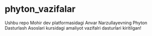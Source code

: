 # phyton_vazifalar

Ushbu repo Mohir dev platformasidagi 
Anvar Narzullayevning Phyton Dasturlash Asoslari
kursidagi amaliyot vazifalri dasturlari kiritilgan!

